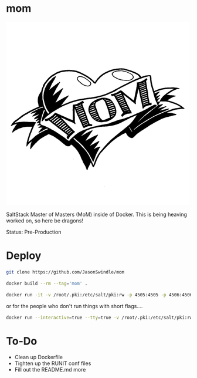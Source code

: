 # mom

![image](./gitmedia/mom.jpg)

SaltStack Master of Masters (MoM) inside of Docker.  This is being heaving worked on, so here be dragons!

Status: Pre-Production

# Deploy

```bash
git clone https://github.com/JasonSwindle/mom
```

```bash
docker build --rm --tag='mom' .
```

```bash
docker run -it -v /root/.pki:/etc/salt/pki:rw -p 4505:4505 -p 4506:4506 -p 16022:16022 -h mom -d mom:latest
```

or for the people who don't run things with short flags....
```bash
docker run --interactive=true --tty=true -v /root/.pki:/etc/salt/pki:rw -p 4505:4505 -p 4506:4506 -p 16022:16022 --hostname="mom" --detach=true mom:latest
```

# To-Do

* Clean up Dockerfile
* Tighten up the RUNIT  conf files
* Fill out the README.md more
